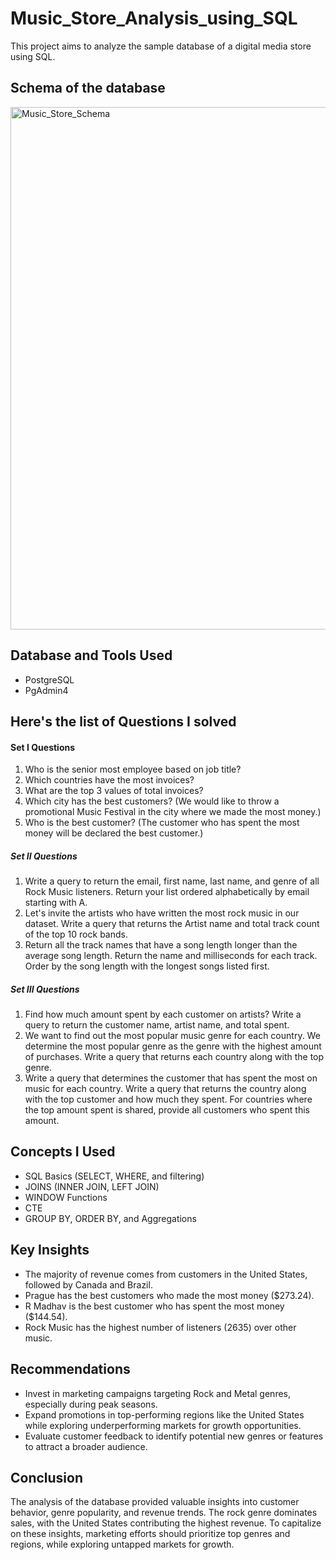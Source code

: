# Music_Store_Analysis_using_SQL
This project aims to analyze the sample database of a digital media store using SQL.

## Schema of the database
<img width="836" alt="Music_Store_Schema" src="https://github.com/user-attachments/assets/7e123289-24e7-4932-890f-e25f2058200f">

## Database and Tools Used
- PostgreSQL
- PgAdmin4

## Here's the list of Questions I solved
#### Set I Questions
1. Who is the senior most employee based on job title?
2. Which countries have the most invoices?
3. What are the top 3 values of total invoices?
4. Which city has the best customers? (We would like to throw a promotional Music Festival in the city where we made the most money.)
5. Who is the best customer? (The customer who has spent the most money will be declared the best customer.)

##### Set II Questions
1. Write a query to return the email, first name, last name, and genre of all Rock Music listeners. Return your list ordered alphabetically by email starting with A.
2. Let's invite the artists who have written the most rock music in our dataset. Write a query that returns the Artist name and total track count of the top 10 rock bands.
3. Return all the track names that have a song length longer than the average song length. Return the name and milliseconds for each track. Order by the song length with the longest songs listed first.

##### Set III Questions
1. Find how much amount spent by each customer on artists? Write a query to return the customer name, artist name, and total spent.
2. We want to find out the most popular music genre for each country. We determine the most popular genre as the genre with the highest amount of purchases. Write a query that returns each country along with the top genre.
3. Write a query that determines the customer that has spent the most on music for each country. Write a query that returns the country along with the top customer and how much they spent. For countries where the top amount spent is shared, provide all customers who spent this amount.

## Concepts I Used
* SQL Basics (SELECT, WHERE, and filtering)
* JOINS (INNER JOIN, LEFT JOIN)
* WINDOW Functions
* CTE
* GROUP BY, ORDER BY, and Aggregations

## Key Insights
- The majority of revenue comes from customers in the United States, followed by Canada and Brazil.
- Prague has the best customers who made the most money ($273.24).
- R Madhav is the best customer who has spent the most money ($144.54).
- Rock Music has the highest number of listeners (2635) over other music.

## Recommendations
- Invest in marketing campaigns targeting Rock and Metal genres, especially during peak seasons.
- Expand promotions in top-performing regions like the United States while exploring underperforming markets for growth opportunities.
- Evaluate customer feedback to identify potential new genres or features to attract a broader audience.

## Conclusion
The analysis of the database provided valuable insights into customer behavior, genre popularity, and revenue trends. The rock genre dominates sales, with the United States contributing the highest revenue. 
To capitalize on these insights, marketing efforts should prioritize top genres and regions, while exploring untapped markets for growth.






